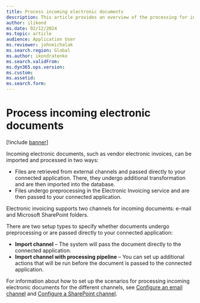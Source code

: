 ```yaml
---
title: Process incoming electronic documents
description: This article provides an overview of the processing for incoming electronic documents.
author: ilikond
ms.date: 02/12/2024
ms.topic: article
audience: Application User
ms.reviewer: johnmichalak
ms.search.region: Global
ms.author: ikondratenko
ms.search.validFrom: 
ms.dyn365.ops.version: 
ms.custom: 
ms.assetid: 
ms.search.form: 
---
```


# Process incoming electronic documents

[!include [banner](../../includes/banner.md)]

Incoming electronic documents, such as vendor electronic invoices, can be imported and processed in two ways:

- Files are retrieved from external channels and passed directly to your connected application. There, they undergo additional transformation and are then imported into the database.
- Files undergo preprocessing in the Electronic Invoicing service and are then passed to your connected application.

Electronic invoicing supports two channels for incoming documents: e-mail and Microsoft SharePoint folders.

There are two setup types to specify whether documents undergo preprocessing or are passed directly to your connected application:

- **Import channel** – The system will pass the document directly to the connected application.
- **Import channel with processing pipeline** – You can set up additional actions that will be run before the document is passed to the connected application.

For information about how to set up the scenarios for processing incoming electronic documents for the different channels, see [Configure an email channel](e-invoicing-configure-email.md) and [Configure a SharePoint channel](e-invoicing-configure-sharepoint-channel.md).
